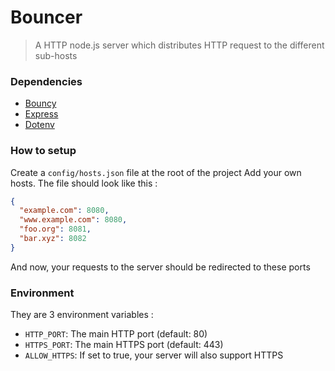 # Bouncer

> A HTTP node.js server which distributes HTTP request to the different sub-hosts

### Dependencies

- [Bouncy](https://github.com/substack/bouncy)
- [Express](https://github.com/expressjs/express)
- [Dotenv](https://github.com/motdotla/dotenv)

### How to setup

Create a `config/hosts.json` file at the root of the project
Add your own hosts. The file should look like this :
```json
{
  "example.com": 8080,
  "www.example.com": 8080,
  "foo.org": 8081,
  "bar.xyz": 8082
}
```
And now, your requests to the server should be redirected to these ports

### Environment

They are 3 environment variables :
- `HTTP_PORT`: The main HTTP port (default: 80)
- `HTTPS_PORT`: The main HTTPS port (default: 443)
- `ALLOW_HTTPS`: If set to true, your server will also support HTTPS
